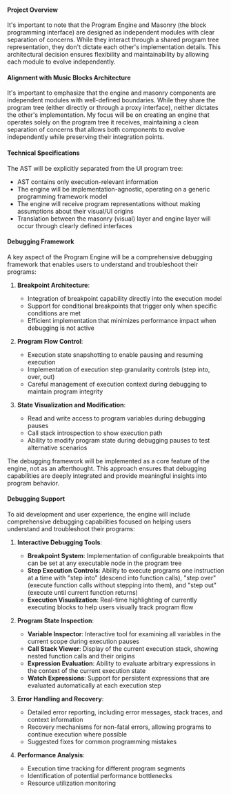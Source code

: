 <!--markdownlint-disable-->
#### Project Overview
It's important to note that the Program Engine and Masonry (the block programming interface) are designed as independent modules with clear separation of concerns. While they interact through a shared program tree representation, they don't dictate each other's implementation details. This architectural decision ensures flexibility and maintainability by allowing each module to evolve independently.

#### Alignment with Music Blocks Architecture
It's important to emphasize that the engine and masonry components are independent modules with well-defined boundaries. While they share the program tree (either directly or through a proxy interface), neither dictates the other's implementation. My focus will be on creating an engine that operates solely on the program tree it receives, maintaining a clean separation of concerns that allows both components to evolve independently while preserving their integration points.

#### Technical Specifications
The AST will be explicitly separated from the UI program tree:
   
- AST contains only execution-relevant information
- The engine will be implementation-agnostic, operating on a generic programming framework model
- The engine will receive program representations without making assumptions about their visual/UI origins
- Translation between the masonry (visual) layer and engine layer will occur through clearly defined interfaces

#### Debugging Framework

A key aspect of the Program Engine will be a comprehensive debugging framework that enables users to understand and troubleshoot their programs:

1. **Breakpoint Architecture**:
   - Integration of breakpoint capability directly into the execution model
   - Support for conditional breakpoints that trigger only when specific conditions are met
   - Efficient implementation that minimizes performance impact when debugging is not active

2. **Program Flow Control**:
   - Execution state snapshotting to enable pausing and resuming execution
   - Implementation of execution step granularity controls (step into, over, out)
   - Careful management of execution context during debugging to maintain program integrity

3. **State Visualization and Modification**:
   - Read and write access to program variables during debugging pauses
   - Call stack introspection to show execution path
   - Ability to modify program state during debugging pauses to test alternative scenarios

The debugging framework will be implemented as a core feature of the engine, not as an afterthought. This approach ensures that debugging capabilities are deeply integrated and provide meaningful insights into program behavior.


#### Debugging Support

To aid development and user experience, the engine will include comprehensive debugging capabilities focused on helping users understand and troubleshoot their programs:

1. **Interactive Debugging Tools**:
   - **Breakpoint System**: Implementation of configurable breakpoints that can be set at any executable node in the program tree
   - **Step Execution Controls**: Ability to execute programs one instruction at a time with "step into" (descend into function calls), "step over" (execute function calls without stepping into them), and "step out" (execute until current function returns)
   - **Execution Visualization**: Real-time highlighting of currently executing blocks to help users visually track program flow

2. **Program State Inspection**:
   - **Variable Inspector**: Interactive tool for examining all variables in the current scope during execution pauses
   - **Call Stack Viewer**: Display of the current execution stack, showing nested function calls and their origins
   - **Expression Evaluation**: Ability to evaluate arbitrary expressions in the context of the current execution state
   - **Watch Expressions**: Support for persistent expressions that are evaluated automatically at each execution step

3. **Error Handling and Recovery**:
   - Detailed error reporting, including error messages, stack traces, and context information
   - Recovery mechanisms for non-fatal errors, allowing programs to continue execution where possible
   - Suggested fixes for common programming mistakes

4. **Performance Analysis**:
   - Execution time tracking for different program segments
   - Identification of potential performance bottlenecks
   - Resource utilization monitoring
